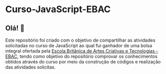 # Curso-JavaScript-EBAC
## Olá! :wave:

Este repositório foi criado com o objetivo de compartilhar as atividades solicitadas no curso de JavaScript ao qual fui ganhador de uma bolsa integral ofertada pela [Escola Britânica de Artes Criativas e Tecnologias - EBAC](https://ebaconline.com.br/), tendo como objetivo do repositório comprovar os conhecimentos obtidos através do curso por meio da construção de códigos e realização das atividades solicitas. 
